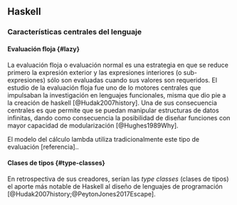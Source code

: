 ## Haskell

### Características centrales del lenguaje

#### Evaluación floja {#lazy}

La evaluación floja o evaluación normal es una estrategia en que se reduce primero la
expresión exterior y las expresiones interiores (o sub-expresiones) sólo son evaluadas cuando sus valores son requeridos.
El estudio de la evaluación floja fue uno de lo motores centrales que impulsaban la investigación en lenguajes funcionales,
misma que dio pie a la creación de haskell [@Hudak2007history].
Una de sus consecuencia centrales es que permite que se puedan manipular estructuras de datos infinitas,
dando como consecuencia la posibilidad de diseñar funciones con mayor capacidad de modularización [@Hughes1989Why].

El modelo del cálculo lambda utiliza tradicionalmente este tipo de evaluación [referencia]..

#### Clases de tipos {#type-classes}

En retrospectiva de sus creadores, serían las _type classes_ (clases de tipos) el aporte más notable de Haskell al
diseño de lenguajes de programación [@Hudak2007history;@PeytonJones2017Escape].
